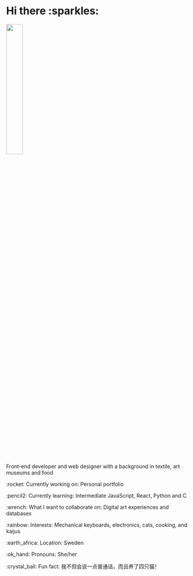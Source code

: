 
 <h1>Hi there :sparkles:</h1>
 <img src="https://media.giphy.com/media/j0HjChGV0J44KrrlGv/giphy.gif" width="30%" />

<div align="left">
    <p>Front-end developer and web designer with a background in textile, art museums and food</p>
    <p>:rocket: Currently working on: Personal portfolio</p>
    <p>:pencil2: Currently learning: Intermediate JavaScript, React, Python and C </p>
    <p>:wrench: What I want to collaborate on: Digital art experiences and databases</p>
    <p>:rainbow: Interests: Mechanical keyboards, electronics, cats, cooking, and kaijus</p>
    <p>:earth_africa: Location: Sweden</p>
    <p>:ok_hand: Pronouns: She/her</p>
    <p lang="zh-Hans">:crystal_ball: Fun fact: 我不但会说一点普通话，而且养了四只猫！</p>
 </div>

<!---
sigridureggertsdottir/sigridureggertsdottir is a ✨ special ✨ repository because its `README.md` (this file) appears on your GitHub profile.
You can click the Preview link to take a look at your changes.
--->

